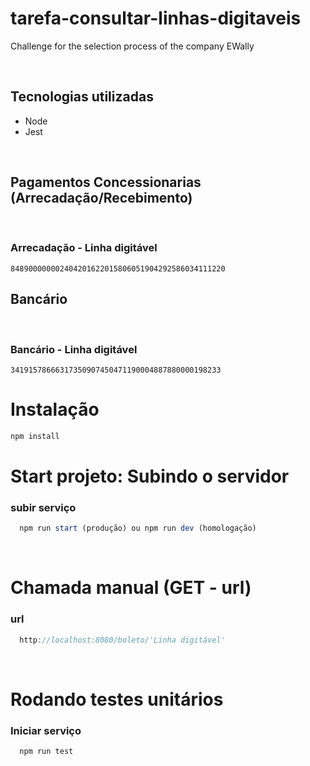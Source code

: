 # tarefa-consultar-linhas-digitaveis

Challenge for the selection process of the company EWally
<html><br /></html>

## Tecnologias utilizadas
 - Node
 - Jest


<html><br /></html>

  ## Pagamentos Concessionarias (Arrecadação/Recebimento)

<html><br /></html>

  ### Arrecadação - Linha digitável
    848900000002404201622015806051904292586034111220

  ## Bancário

<html><br /></html>

  ### Bancário - Linha digitável
    34191578666317350907450471190004887880000198233

# Instalação
  ```sh
  npm install
  ```

# Start projeto: Subindo o servidor
  ### subir serviço
```js
  npm run start (produção) ou npm run dev (homologação)
```

<html><br /></html>

# Chamada manual (GET - url)
  ### url
```js
  http://localhost:8080/boleto/'Linha digitável'
```

<html><br /></html>

# Rodando testes unitários
  ### Iniciar serviço
```js
  npm run test
```